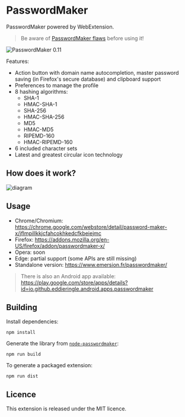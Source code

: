 # PasswordMaker

PasswordMaker powered by WebExtension.

> Be aware of [PasswordMaker flaws](https://tonyarcieri.com/4-fatal-flaws-in-deterministic-password-managers) before using it!

![PasswordMaker 0.11](https://cloud.githubusercontent.com/assets/506932/8762930/6fca6812-2d87-11e5-911b-6a7e354fcc45.png)

Features:
* Action button with domain name autocompletion, master password saving (in Firefox's secure database) and clipboard support
* Preferences to manage the profile
* 8 hashing algorithms:
  * SHA-1
  * HMAC-SHA-1
  * SHA-256
  * HMAC-SHA-256
  * MD5
  * HMAC-MD5
  * RIPEMD-160
  * HMAC-RIPEMD-160
* 6 included character sets
* Latest and greatest circular icon technology

How does it work?
-----------------

![diagram](https://cloud.githubusercontent.com/assets/506932/3291715/4b9b80d6-f587-11e3-9115-d322e5748806.png)

Usage
-----

* Chrome/Chromium: https://chrome.google.com/webstore/detail/password-maker-x/jflmpillkkjcfahcokhkedcfkbeiejmc
* Firefox: https://addons.mozilla.org/en-US/firefox/addon/passwordmaker-x/
* Opera: soon
* Edge: partial support (some APIs are still missing)
* Standalone version: https://www.emersion.fr/passwordmaker/

> There is also an Android app available: https://play.google.com/store/apps/details?id=io.github.eddieringle.android.apps.passwordmaker

Building
--------

Install dependencies:
```
npm install
```

Generate the library from [`node-passwordmaker`](https://github.com/emersion/node-passwordmaker):
```
npm run build
```

To generate a packaged extension:
```
npm run dist
```

Licence
-------

This extension is released under the MIT licence.
